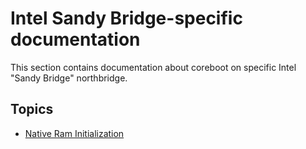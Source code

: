 # Intel Sandy Bridge-specific documentation

This section contains documentation about coreboot on specific Intel "Sandy Bridge" northbridge.

## Topics

- [Native Ram Initialization](nri.md)
